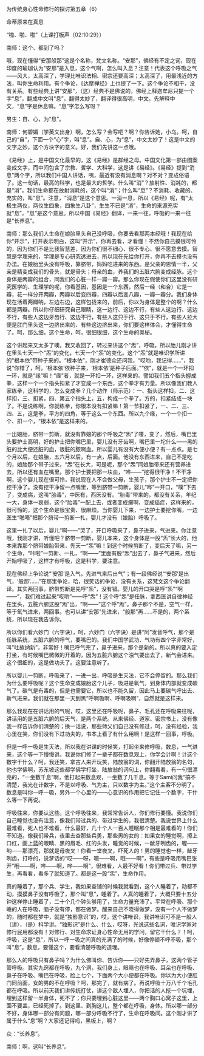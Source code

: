 为传统身心性命修行的探讨第五章（6）

命蒂原来在真息

“啪、啪、啪”（上课打板声（02:10:29））

南师：这个、都到了吗？

哦，现在懂得“安那般那”这是个名称，梵文名称。“安那”，佛经有不定之词，现在印度的瑜珈认为“安那”是入息，这个气啊，怎么叫入息？注意！代表这个呼吸之气——风大，太高深了，学理比唯识法相、密宗还要高深；太高深了，用最浅近的方法，叫你生命利用。有个争论，《达摩禅经》上也提了一下。这个争论不相干，没有关系。有些经典上讲“安那”，（这）经典不是佛说的，佛经上释迦牟尼只提一个字“息”，翻成中文叫“息”，翻得太妙了，翻译得很高明，中文。先解释中文，“息”字是休息嘛。“息”字怎么写呀？

男生：自、心，为“息”。

南师：何碧媚（学英文出身）啊，怎么写？会写吧？啊？你告诉她，小乌。呵，自己的“自”，下面一个“心”字，叫“息”。自、心，为“息”，中文太妙了！这是中文的文字之妙，这个方块字的意义。好，我们先讲这一点哦。

《易经》上，是中国文化最早的，这《易经》是群经之母。中国文化第一部由图案变成文字，而中间包含了宗教、哲学、大科学，这是讲《易经》。《易经》提到“消息”两个字，所以我们中国人讲话，咦，最近有没有消息啊？对不对？变成俗语了。这一句话，最高的科学，也是最大的哲学。什么叫“消”？放射性、消耗的，都是“消”，我们生命都在放射消耗的，这个叫“消”；什么叫“息”？不消耗、收藏的、充实的，叫“息”。注意，“消息”是这个意思。一消一息，所以《易经》呢，有“太极生两仪，两仪生四象，四象生八卦”，生生不已是“消”，生命的来源充实就“息”，“息”是这个意思。所以中国《易经》翻译，一来一往，呼吸的一来一往是“长养息”。

南师：那么我们人生命在娘胎里头自己没呼吸，你要去看那两本经哦！我现在给你“开示”，打开表示明白，这叫“开示”，你再去看，才看懂！不然你自己摸很可怜的，因为你们不是比我智慧差，因为你们很不细心、很不专心、很不愿意去摸。智慧是学理来的，学理是专心研究透进去，所以现在先给你打开，你再不去摸也没有办法。在娘胎里头没有呼吸，靠脐带，妈妈吃进来的东西。是父亲的恩情一半，父亲是精变成我们的骨头，就是骨头；母亲的血，养我们的五脏六腑变成经脉。这个身体是两瓣的组合，同我们的心脏一样一瓣一瓣。那么你现在假使你们这里没有研究医学的、生理学的呢，你看基因，基因是一个东西，然后一经（和合）它是一瓣，花一样分开两瓣，两瓣以后变四瓣，四瓣以后变八瓣，一瓣一瓣分。我们身体现在活着两瓣呐，左边右边，这样包拢来的，前后，你以为身体是整个的啊？什么都是两瓣。所以你仔细研究自己眼睛，这一边行、这边不行，有些人这边行、这边不行，有些人这边牙齿行、这边不行，有些人这只手行、这只手不行，有些人拉大便是肛门里头这一边挤出来的、有些这边挤出来，你们要这样体会，才懂得生命了。呵，那么细，这个生命，呵，很细很细，这个生命的奥秘。

这个讲起来又太多了噢，我又收回了，转过来讲这个“炁”，呼吸。所以胎儿刚才讲在里头七天一个“炁”的变化，七天一个“炁”的变化。这个“炁”就是唯识学所讲的“根本依”带种子来的。“根本依”，刚才崔德众还问我，“哎哟，我记得……”，我说“你错了，呵，‘根本依’依种子来，‘根本依’是种子后面。”“依”，就是一个一环扣一环，就是“缘”嘛！“缘”者，就是一环扣一环，这样来的。譬如我们五个指头握成拳，这样一个一个指头扣紧了才变成一个东西，这个拳才有力量。所以像我们教人家练拳，这科学的，怎么变成拳？几个动作（师示范）：一、指头这样扣，二、这样扣，三、扣紧，四、第五个指头上，五，构成一个拳了。方的，扣紧结成一块了。不是说练啊，你就练拳，你根本没有扣紧嘛！第一节扣紧了，一、二、三、四、五，这是拳，平方的四角，等于这么一个东西。所以九个缘，一个一个扣一个、扣一个，“根本依”是这样来的。

一出娘胎，脐带一剪断，就没有靠娘的那个呼吸之“炁”了喽，变了，然后，嘴巴里头要护士高明，好的护士把你嘴巴里，婴儿没有牙齿啊，嘴巴里一坨什么——黑的脏的比大便还脏的血，很脏的脓啊血。所以婴儿有没有大便小便？有一点点。是七个月以后，在娘胎，五六月以后，有一点，后面。他没有东西进来，自己不是吃的，娘胎那个带子过来，“炁”在长大，可是呢，那个“炁”同娘胎带来还有营养进去，所以还有血在嘴里。那个护士要把那一块血，“哗——”挖得很干净！不干净啊，这个婴儿现在很可怜，我说现在人不会做父母，生孩子，那个护士不一定把你挖干净了。没有挖干净留一点嘴里，等到脐带一剪断，婴儿“哗”一开口，“噗”下去了，变成病，这叫“胎毒”，中医有，西医没有。“胎毒”带来的，都没有关系，年纪一大，身体一衰弱，这个“胎毒”一配上去，或者变成瘤啊、变成癌症，这样来的，很可怜的，这个生命是很宝贵、很麻烦。当你婴儿下来，一边护士要挖你嘴，一边医生“啪嗒”把那个脐带一剪断一扎，婴儿才没有（娘胎）呼吸了。

这里一扎了以后，婴儿“啊——”哭了，开口呼吸来了，鼻子进来，气进来。你注意哦，我刚才讲，听懂吧？脐带一剪断，婴儿本来，这个身体是一股“炁”长大的，他本来靠那个脐带娘胎带来，先天一“炁”嘛！到这个时候剪断了，变后天了嘛，另一个生命，“咔啦”一剪断、一扎，“啊——”里面有股“炁”出去了，鼻子气进来，然后开始呼吸了，这样才有呼吸，这是科学，要注意。

现在佛经上争论说“‘安那’是入气，先进气来后出气”；有一段佛经说“‘安那’是出气，‘般那’……”在那里争论，哈，很笑话的争论，没有关系，这梵文这个争论翻译。其实两回事，脐带剪断是先呼“炁”，没有错。婴儿的开口哭是呼“炁”“啊——”，我们难过起来“哎哟”——呼“炁”！这个呼“炁”是任脉，拿西医讲自律神经在里头，五脏六腑这股“炁”出，“啊——”这个呼“炁”。鼻子那个不是，空气一样，等于氧气进来，两回事。也可以讲“安那”先进来，“般那”再……不是的，两个系统，所以现在我告诉你。

所以你们看六妙门（六字诀），呵，六妙门（六字诀）是讲“阿”发音呼气，那个是任脉系统，五脏六腑的呼气，要嘴巴的。我们中国学武功、气功有四个字非常好，叫“吐故纳新”，非常好！嘴巴呼气完了，鼻子进来，那个是新的。所以真的要入定打坐，有时候嘴巴微微的开着的，因为五脏六腑这个浊气要出去了，新气会进来。这个很细的，这是做功夫了。这要注意听了。

所以婴儿一剪断，呼吸来了，一进一出，呼吸是生灭法，它不会停留的。那么我们为什么要呼吸呢？这个生命变成娘胎这个儿子，吸进是氧气，到身体内部就变成碳气了。碳气是有毒的，但是也需要它，所以也不能久留，因此马上要碳气呼出去、新气进来。我们就在那里一天到黑“呼啊吸啊、呼啊吸啊”，自然就是这样来。

那么我现在在讲话用的气呢，哎，这里还在呼吸呢，鼻子、毛孔还在呼吸来往呢，讲话用的是五脏六腑的后天气，是两个系统。从来佛经、道家、密宗书上，没有像我一样告诉你们清楚的；换一话说，那些师父们自己没有修过，呵，没有经验，我心里在笑，你们没有下过功夫的，书本上看了有什么用啊！是这样一回事，呼吸。

但是一呼一吸是生灭法，所以我在讲课的时候笑，打起坐来修呼吸，数息，一气进来，这个等一下慢慢讲。我说你们修了一辈子都在数息观上，你学会计啊！计这个数字干什么？呵，我还笑，拿古人来开玩笑，陆放翁的词，你翻开陆放翁的名句，他也学佛啊，苏东坡这些都学佛学打坐，陆放翁的词句上，你翻看看，有一句很漂亮的，“一坐数千息”啊，他打起来数息观，一坐数了几千息。等于Sami问我“搞不清楚，我光在计数字，不是以呼吸、气为主，只以数字为主。”这个主客不分明了。数息是叫你一呼一吸，另外一个心里的——心意识的作用把它记住一个数字，干什么等一下再说。

呼吸往来，你要认这些。这个呼吸往来，我常常告诉人，你们修行要懂。我说你们自己睡觉也没有注意，像我们带过兵的、带过学生的，我很清楚。我说世界上什么最难看，死人也不难看，什么最好，几十个人一百人睡眠那个相是最难看的！你们不知道。像我们带兵，夜里去查那些兵勇，那些男的女的：如果女的睡觉啊，擦上口红，画上蓝的眼睛、黑的眉毛、红的头发，睡觉的时候，一龇牙咧齿的，喔——哟——那漂亮，那就是母夜叉！你看一堂夜叉，吓死人的！男的睡觉也一样，龇牙咧齿，打呼的，说梦话的“哎——呀，嗯——啊，哦——啊”，有些是呼吸用嘴巴张开“哦——啊，哗——啊，哗——啊”，很难看，人最不好看！你们带过兵、带过学生，再看看，看多了就知道了。都是这一股“炁”，生命作用。

真的睡着了，那个兵、学生，我如果查铺的时候我就看到，这个人睡着了，动都不动，摸摸鼻子没有呼吸了，那个叫“息”，睡着了。人真的睡着了，大概只要十五分钟这样停止睡着了，二十个几个钟头够用了，生命力量充沛了。平常在呼吸、那个睡的人在呼吸，脑子没有停，都在做梦。醒来自己不晓得做梦，没有一个人不做梦的，随时都在梦中，就是“独影意识”的，哎，这个讲唯识，我讲唯识可不是一般人（讲），（是）科学讲。“独影识”是什么、什么，哎呀，光说这些名词，唯识学家对修行屁用都没有！对修行、对生命求证身心性命无用的学问，留它干什么？！呵，呼吸，这是“息”，所以一呼一吸之间真的充满了的时候，好像停顿不呼不吸，那个叫“息”。数息，要懂这个，要看清楚呼吸的道理。

那么人的呼吸只有鼻子吗？为什么佛叫你、告诉你——只好先弄鼻子，这两个管子管呼吸。其实九窍都在呼吸，九个洞，我们身上，眼睛也在呼吸、耳朵也在呼吸、鼻子在呼吸、嘴巴在呼吸，脸上七个，下面两个大小便都在呼吸。你以为大小便肛门同前面，女的男的不在呼吸？呵，那完了，就有病了。再说呼吸十万八千个毛孔都在呼吸。所以前天我们讲传统打仗，讲这个敌人埋人，你把活的人挖一个坑埋，埋到这样留一半身体，死不了；你只要埋到心脏这里——两个胸口心窝子这里，上面不要盖，已经死掉了。到这里、到胸这儿，整个都在呼吸，身体。所以哪一部分不好，身体哪一部分有问题，哪一部分呼吸不行了，生命在呼吸间。这个刚才讲了属于什么“息”啊？大家还记得吗，黑板上，啊？

众：“长养息”。

南师：啊，这叫“长养息”。


